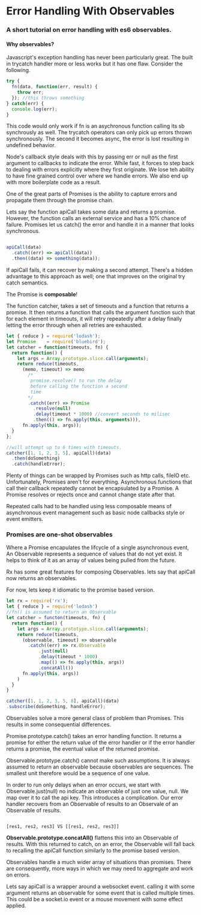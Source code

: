 # Error Handling With Observables
### A short tutorial on error handling with es6 observables.

#### Why observables?

Javascript's exception handling has never been particularly great. The built in trycatch handler more or less works but it has one flaw. Consider the following.

```javascript
try {
  fn(data, function(err, result) {
    throw err;
  }); //this throws something
} catch(err) {
  console.log(err);
}

```

This code would only work if fn is an asychronous function calling its sb synchrously as well. The trycatch operators can only pick up errors thrown synchronously. The second it becomes async, the error is lost resulting in undefined behavior.

Node's callback style deals with this by passing err or null as the first argument to callbacks to indicate the error. While fast, it forces to step back to dealing with errors explicitly where they first originate. We lose teh ability to have fine grained control over where we handle errors. We also end up with more boilerplate code as a result.

One of the great parts of Promises is the ability to capture errors and propagate them through the promise chain.

Lets say the function apiCall takes some data and returns a promise. However, the function calls an external service and has a 10% chance of failure. Promises let us catch() the error and handle it in a manner that looks synchronous.

```javascript

apiCall(data)
  .catch((err) => apiCall(data))
  .then((data) => something(data));

```
If apiCall fails, it can recover by making a second attempt. There's a hidden advantage to this approach as well; one that improves on the original try catch semantics.

The Promise is **composable**!

The function catcher, takes a set of timeouts and a function that returns a promise. It then returns a function that calls the argument function such that for each element in timeouts, it will
retry repeatedly after a delay finally letting the error through when all retries are exhausted.

```javascript
let { reduce } = require('lodash');
let Promise    = require('bluebird');
let catcher = function(timeouts, fn) {
  return function() {
    let args = Array.prototype.slice.call(arguments);
    return reduce(timeouts,
      (memo, timeout) => memo
        /*
         promise.resolve() to run the delay
         before calling the function a second
         time
        */
        .catch((err) => Promise
          .resolve(null)
          .delay(timeout * 1000) //convert seconds to milisec
          .then(() => fn.apply(this, arguments))),
      fn.apply(this, args));
  }
};

//will attempt up to 6 times with timeouts.
catcher([1, 1, 2, 3, 5], apiCall)(data)
  .then(doSomething)
  .catch(handleError);

```

Plenty of things can be wrapped by Promises such as http calls, fileIO etc. Unfortunately, Promises aren't for everything.  Asynchronous functions that call their callback repeatedly cannot be encapsulated by a Promise. A Promise resolves or rejects once and cannot change state after that.

Repeated calls had to be handled using less composable means of asynchronous event management such as basic node callbacks style or event emitters.

### Promises are one-shot observables

Where a Promise encapulates the lifcycle of a single asynchronous event, An Observable represents a sequence of values that do not yet exist. It helps to think of it as an array of values being pulled from the future.

Rx has some great features for composing Observables. lets say that apiCall now returns an observables.

For now, lets keep it idiomatic to the promise based version.

```javascript
let rx = require('rx');
let { reduce } = require('lodash')
//fn() is assumed to return an Observable
let catcher = functon(timeouts, fn) {
  return function() {
    let args = Array.prototype.slice.call(arguments);
    return reduce(timeouts,
      (observable, timeout) => observable
        .catch((err) => rx.Observable
            .just(null)
            .delay(timeout * 1000)
            .map(() => fn.apply(this, args))
            .concatAll())
      fn.apply(this, args))
    )
  }
}

catcher([1, 1, 2, 3, 5, 8], apiCall)(data)
.subscribe(doSomething, handleError);

```

Observables solve a more general class of problem than Promises. This results in some consequential differences.

Promise.prototype.catch() takes an error handling function. It returns a promise for either the return value of the error handler or if the error handler returns a promise, the eventual value of the returned promise.

Observable.prototype.catch() cannot make such assumptions. It is always assumed to return an observable because observables are sequences. The smallest unit therefore would be a sequence of one value.

In order to run only delays when an error occurs, we start with Observable.just(null) no indicate an observable of just one value, null. We map over it to call the api key. This introduces a complication. Our error handler recovers from an Observable of results to an Observale of an Observable of results.

```

[res1, res2, res3] VS [[res1, res2, res3]]

```

**Observable.prototype.concatAll()** flattens this into an Observable of results. With this returned to catch, on an error, the Observable will fall back to recalling the apiCall function similarly to the promise based version.

Observables handle a much wider array of situations than promises. There are consequently, more ways in which we may need to aggregate and work on errors.

Lets say apiCall is a wrapper around a websocket event. calling it with some argument returns an observable for some event that is called multiple times. This could be a socket.io event or a mouse movement with some effect applied.

